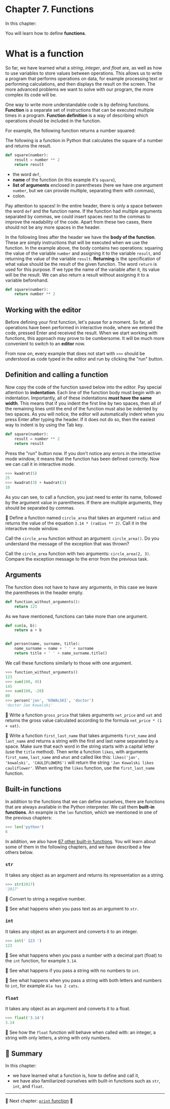 # Chapter 7. Functions

In this chapter:

You will learn how to define **functions**.


# What is a function

So far, we have learned what a *string*, *integer*, and *float* are, as well as how to use variables to store values between operations. This allows us to write a program that performs operations on data, for example processing text or performing calculations, and then displays the result on the screen. The more advanced problems we want to solve with our program, the more complex its code will be.

One way to write more understandable code is by defining functions. **Function** is a separate set of instructions that can be executed multiple times in a program. **Function definition** is a way of describing which operations should be included in the function.

For example, the following function returns a number squared:

The following is a function in Python that calculates the square of a number and returns the result.

```python
def square(number):
    result = number ** 2
    return result
```

* the word `def`,
* **name** of the function (in this example it's `square`),
* **list of arguments** enclosed in parentheses (here we have one argument `number`, but we can provide multiple, separating them with commas),
* colon.

Pay attention to spaces! In the entire header, there is only a space between the word `def` and the function name. If the function had multiple arguments separated by commas, we could insert spaces next to the commas to improve the readability of the code. Apart from these two cases, there should not be any more spaces in the header.

In the following lines after the header we have the **body of the function**. These are simply instructions that will be executed when we use the function. In the example above, the body contains two operations: squaring the value of the variable `number` and assigning it to the variable `result`, and returning the value of the variable `result`. **Returning** is the specification of what value should be the result of the given function. The word `return` is used for this purpose. If we type the name of the variable after it, its value will be the result. We can also return a result without assigning it to a variable beforehand.

```python
def square(number):
    return number ** 2
```

## Working with the editor

Before defining your first function, let's pause for a moment. So far, all operations have been performed in interactive mode, where we entered the code, pressed Enter and received the result. When we start working with functions, this approach may prove to be cumbersome. It will be much more convenient to switch to an **editor** now.

From now on, every example that does not start with `>>>` should be understood as code typed in the editor and run by clicking the "run" button.


## Definition and calling a function

Now copy the code of the function saved below into the editor. Pay special
attention to **indentation**. Each line of the function body must begin with
an indentation. Importantly, all of these indentations **must have the same
width**. This means that if you indent the first line by two spaces, then all
of the remaining lines until the end of the function must also be indented by
two spaces. As you will notice, the editor will automatically indent when you
press Enter after typing the header. If it does not do so, then the easiest
way to indent is by using the Tab key.

```python
def square(number):
    result = number ** 2
    return result
```

Press the "run" button now. If you don't notice any errors in the interactive mode window, it means that the function has been defined correctly. Now we can call it in interactive mode.

```python
>>> kwadrat(5)
25
>>> kwadrat(3) + kwadrat(1)
10
```

As you can see, to call a function, you just need to enter its name, followed by
the argument value in parentheses. If there are multiple arguments, they should be separated by commas.

:snake: Define a function named `circle_area` that takes an argument `radius` and returns the value of the equation `3.14 * (radius ** 2)`. Call it in the interactive mode window.

Call the `circle_area` function without an argument: `circle_area()`. Do you understand the message of the exception that was thrown?

Call the `circle_area` function with two arguments: `circle_area(2, 3)`.
Compare the exception message to the error from the previous task.


## Arguments

The function does not have to have any arguments, in this case we leave the parentheses in the header empty.

```python
def function_without_arguments():
    return 123
```

As we have mentioned, functions can take more than one argument.

```python
def sum(a, b):
    return a + b


def person(name, surname, title):
    name_surname = name + ' ' + surname
    return title + ' ' + name_surname.title()
```

We call these functions similarly to those with one argument.

```python
>>> function_without_arguments()
123
>>> sum(100, 45)
145
>>> sum(100, -20)
80
>>> person('jan', 'KOWALSKI', 'doctor')
'doctor Jan Kowalski'
```

:snake: Write a function `gross_price` that takes arguments `net_price` and `vat` and returns the gross value calculated according to the formula `net_price * (1 + vat)`.

:snake: Write a function `first_last_name` that takes arguments `first_name` and `last_name` and returns a string with the first and last name separated by a space. Make sure that each word in the string starts with a capital letter (use the `title` method). Then write a function `likes`, with arguments `first_name`, `last_name` and `what` and called like this: `likes('jan', 'kowalski', 'CAULIFLOWERS')` will return the string `'Jan Kowalski likes cauliflower'`. When writing the `likes` function, use the `first_last_name` function.


## Built-in functions

In addition to the functions that we can define ourselves, there are functions that are always available in the Python interpreter. We call them **built-in functions**. An example is the `len` function, which we mentioned in one of the previous chapters:

```python
>>> len('python')
6
```

In addition, we also have [67 other built-in functions](https://docs.python.org/3/library/functions.html). You will learn about some of them in the following chapters, and we have described a few others below.

### `str`

It takes any object as an argument and returns its representation as a string.

```python
>>> str(2017)
'2017'
```

:snake: Convert to string a negative number.

:snake: See what happens when you pass text as an argument to `str`.


### `int`

It takes any object as an argument and converts it to an integer.

```python
>>> int(' 123 ')
123
```

:snake: See what happens when you pass a number with a decimal part (float) to the `int` function, for example `3.14`.

:snake: See what happens if you pass a string with no numbers to `int`.

:snake: See what happens when you pass a string with both letters and numbers to `int`, for example `Ala has 2 cats`.


### `float`

It takes any object as an argument and converts it to a float.

```python
>>> float('3.14')
3.14
```

:snake: See how the `float` function will behave when called with:
an integer, a string with only letters, a string with only numbers.

## :pushpin: Summary

In this chapter:

* we have learned what a function is, how to define and call it,
* we have also familiarized ourselves with built-in functions such as `str`, `int`, and `float`.

---

:checkered_flag: Next chapter: [`print` function](./08_print_function.md) :checkered_flag:
